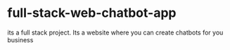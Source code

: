 # full-stack-web-chatbot-app
its a full stack project. Its a website where you can create chatbots for you business
